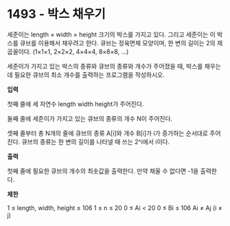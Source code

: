 # 1493 - 박스 채우기

세준이는 length × width × height 크기의 박스를 가지고 있다. 그리고 세준이는 이 박스를 큐브를 이용해서 채우려고 한다. 큐브는 정육면체 모양이며, 한 변의 길이는 2의 제곱꼴이다. (1×1×1, 2×2×2, 4×4×4, 8×8×8, ...)

세준이가 가지고 있는 박스의 종류와 큐브의 종류와 개수가 주어졌을 때, 박스를 채우는데 필요한 큐브의 최소 개수를 출력하는 프로그램을 작성하시오.

**입력**

첫째 줄에 세 자연수 length width height가 주어진다.

둘째 줄에 세준이가 가지고 있는 큐브의 종류의 개수 N이 주어진다.

셋째 줄부터 총 N개의 줄에 큐브의 종류 A[i]와 개수 B[i]가 i가 증가하는 순서대로 주어진다. 큐브의 종류는 한 변의 길이를 나타낼 때 쓰는 2^i에서 i이다.

**출력**

첫째 줄에 필요한 큐브의 개수의 최솟값을 출력한다. 만약 채울 수 없다면 -1을 출력한다.

**제한**

1 ≤ length, width, height ≤ 106
1 ≤ n ≤ 20
0 ≤ Ai < 20
0 ≤ Bi ≤ 106
Ai ≠ Aj (i ≠ j)
